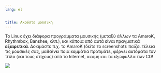 ```yaml
---
lang: el


title: Ακούστε μουσική
---
```


Το Linux έχει διάφορα προγράμματα μουσικής (μεταξύ άλλων τα AmaroK, Rhythmbox, Banshee, 
κλπ.), και κάποια από αυτά είναι πραγματικά <b>εξαιρετικά</b>. Δοκιμάστε π.χ. το AmaroK 
(δείτε το screenshot): παίζει τέλεια τις μουσικές σας, μαθαίνει ποια κομμάτια προτιμάτε, 
φέρνει αυτόματα τον τίτλο (και τους στίχους) από το Internet, ακόμη και τα εξώφυλλα των CD!

<img src="Images/amarok.png" />




